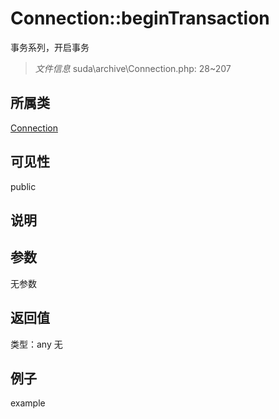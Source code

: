 # Connection::beginTransaction
事务系列，开启事务
> *文件信息* suda\archive\Connection.php: 28~207
## 所属类 

[Connection](../Connection.md)

## 可见性

  public  
## 说明



## 参数

无参数

## 返回值
类型：any
无

## 例子

example